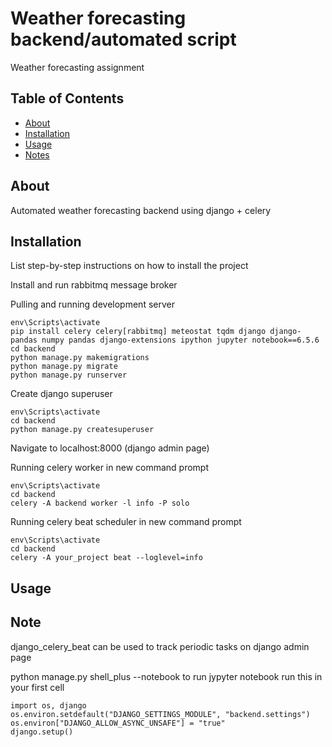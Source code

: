 # Weather forecasting backend/automated script

Weather forecasting assignment

## Table of Contents

- [About](#about)
- [Installation](#installation)
- [Usage](#usage)
- [Notes](#note)

## About

Automated weather forecasting backend using django + celery

## Installation
List step-by-step instructions on how to install the project

Install and run rabbitmq message broker

Pulling and running development server 
```
env\Scripts\activate
pip install celery celery[rabbitmq] meteostat tqdm django django-pandas numpy pandas django-extensions ipython jupyter notebook==6.5.6
cd backend
python manage.py makemigrations
python manage.py migrate
python manage.py runserver
```

Create django superuser
```
env\Scripts\activate
cd backend
python manage.py createsuperuser
```

Navigate to localhost:8000 (django admin page)

Running celery worker in new command prompt
```
env\Scripts\activate
cd backend
celery -A backend worker -l info -P solo
```

Running celery beat scheduler in new command prompt
```
env\Scripts\activate
cd backend
celery -A your_project beat --loglevel=info
```


## Usage

## Note
django_celery_beat can be used to track periodic tasks on django admin page

python manage.py shell_plus --notebook to run jypyter notebook
run this in your first cell
```
import os, django
os.environ.setdefault("DJANGO_SETTINGS_MODULE", "backend.settings")
os.environ["DJANGO_ALLOW_ASYNC_UNSAFE"] = "true"
django.setup()
```


